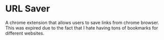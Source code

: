 # URL Saver

A chrome extension that allows users to save links from chrome browser. This was expired due to the fact that I hate having tons of bookmarks for different websites.
